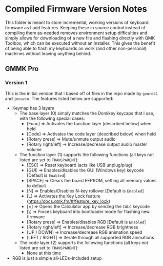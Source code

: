 # Compiled Firmware Version Notes
This folder is meant to store incremental, working versions of keyboard firmware as I add features.  Keeping these in source control instead of compiling them as-needed removes environment setup difficulties and simply allows for downloading of a new file and flashing directly with QMK Toolbox, which can be executed without an installer.  This gives the benefit of being able to flash my keyboards on work (and other non-personal) machines without leaving anything behind.

## GMMK Pro
### Version 1
This is the initial version that I based off of files in the repo made by `gourdo1` and `jonavin`.  The features listed below are supported:

- Keymap has 3 layers
	- The base layer (0) simply matches the Domikey keycaps that I use, with the following special cases:
		- [Func] => Activates the function layer (described below) when held
		- [Code] => Activates the code layer (described below) when held
        - [Rotary press] => Mute/unmute output audio
        - [Rotary right/left] => Increase/decrease output audio master volume
	- The function layer (1) supports the following functions (all keys not listed are set to `TRANSPARENT`):
		- [ESC] => Reset keyboard (acts like USB unplug/plug)
		- [GUI] => Enables/disables the GUI (Windows key) keycode [Default is `Enabled`]
		- [SPACE] => Clears the board EEPROM, setting all memory values to default
		- [N] => Enables/Disables N-key rollover [Default is `Enabled`]
		- [L] => Activates the Key Lock feature (https://docs.qmk.fm/#/feature_key_lock)
		- [=] => Opens the Calculator app by sending the `CALC` keycode
		- [\\] => Forces keyboard into bootloader mode for flashing new firmware
		- [Rotary press] => Enables/disables RGB [Default is `Enabled`]
		- [Rotary right/left] => Increase/decrease RGB brightness
		- [UP / DOWN] => Increase/decrease RGB animation speed
		- [LEFT / RIGHT] => Iterate through all supported RGB animations
	- The code layer (2) supports the following functions (all keys not listed are set to `TRANSPARENT`):
		- None at this time
- RGB is just a simple all-LEDs-included setup
